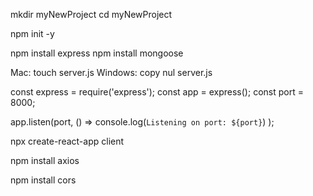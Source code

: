 <!-- Let's jump right into creating our full stack MERN project. First, create a new folder called "myNewProject" and cd into it. -->

mkdir myNewProject
cd myNewProject


<!-- Next, create a new project via: -->

npm init -y

<!-- This will create the package.json for our server. We will then need to install our dependencies: -->

npm install express
npm install mongoose


<!-- Next, via the terminal or the UI, create a new file called server.js. -->

Mac: touch server.js
Windows: copy nul server.js


<!-- Then, within the server.js add the following code: -->

const express = require('express');
const app = express();
const port = 8000;
    
app.listen(port, () => console.log(`Listening on port: ${port}`) );


<!-- Let's create our modularized project structure by making a folder called "server" and then create four more folders within that called "config", "controllers", "models" and "routes". -->

<!-- This is how we create the project structure for our backend. Now, let's create our React project via create-react-app. Since React is used for the client side code, we can call our project "client". Make sure you are in the same folder level as your "server.js". -->

npx create-react-app client

<!-- Now that you have your React project built, you will be running two different servers: your front end React server with live reloading and your Express server. -->

<!-- 
Let's now start setting up our React project. Change directories into your React project, called client, and run the following: -->

npm install axios





<!-- This will install the ability to make cross-origin requests. Now, we will need to change our server.js as the following -->

npm install cors


